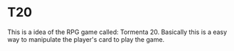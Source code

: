 # T20
This is a idea of the RPG game called: Tormenta 20. Basically this is a easy way to manipulate the player's card to play the game.
